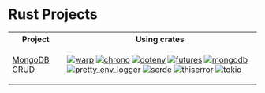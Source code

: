 # Rust Projects

<table>

<tr>
  <th>Project</th>
  <th>Using crates</th>
</tr>
  
<tr>
<td><a href="./rust-mongodb-crud/README.md">MongoDB CRUD</a></td>
<td>
    
[![warp](https://shields.io/badge/warp-0.3.6-grey)](https://docs.rs/warp/0.3.6/warp/index.html)
[![chrono](https://shields.io/badge/chrono-0.4.31-grey)](https://docs.rs/chrono/0.4.31/chrono/index.html)
[![dotenv](https://shields.io/badge/dotenv-0.15.0-grey)](https://docs.rs/dotenv/0.15.0/dotenv/index.html)
[![futures](https://shields.io/badge/futures-0.3.30-grey)](https://docs.rs/futures/0.3.30/futures/index.html)
[![mongodb](https://shields.io/badge/mongodb-2.8.0-grey)](https://docs.rs/mongodb/2.8.0/mongodb/index.html)
[![pretty_env_logger](https://shields.io/badge/pretty_env_logger-0.5.0-grey)](https://docs.rs/pretty_env_logger/0.5.0/pretty_env_logger/index.html)
[![serde](https://shields.io/badge/serde-1.0.193-grey)](https://docs.rs/serde/1.0.193/serde/index.html)
[![thiserror](https://shields.io/badge/thiserror-1.0.52-grey)](https://docs.rs/thiserror/1.0.52/thiserror/index.html)
[![tokio](https://shields.io/badge/tokio-1.35.1-grey)](https://docs.rs/tokio/1.35.1/tokio/index.html)

</td>
</tr>

</table>
